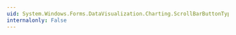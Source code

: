 ```yaml
---
uid: System.Windows.Forms.DataVisualization.Charting.ScrollBarButtonType
internalonly: False
---
```


